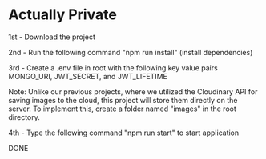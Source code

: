 # Actually Private

1st - Download the project

2nd - Run the following command "npm run install" (install dependencies)

3rd - Create a .env file in root with the following key value pairs MONGO_URI, JWT_SECRET, and JWT_LIFETIME

Note: Unlike our previous projects, where we utilized the Cloudinary API for saving images to the cloud, this project will store them directly on the server. To implement this, create a folder named "images" in the root directory.

4th - Type the following command "npm run start" to start application

DONE
